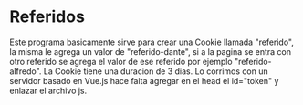 # Referidos
Este programa basicamente sirve para crear una Cookie llamada "referido",
la misma le agrega un valor de "referido-dante", si a la pagina se entra con
otro referido se agrega el valor de ese referido por ejemplo "referido-alfredo".
La Cookie tiene una duracion de 3 dias.
Lo corrimos con un servidor basado en Vue.js
hace falta agregar en el head el id="token" y enlazar el archivo js.
